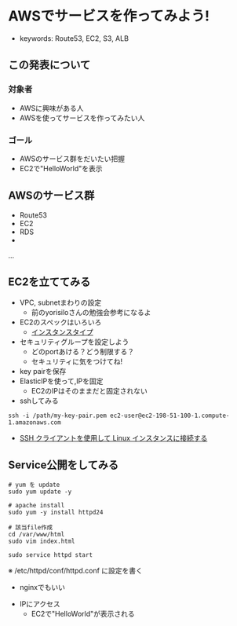# AWSでサービスを作ってみよう!
- keywords: Route53, EC2, S3, ALB

## この発表について
### 対象者
  - AWSに興味がある人
  - AWSを使ってサービスを作ってみたい人

### ゴール
- AWSのサービス群をだいたい把握
- EC2で"HelloWorld"を表示

## AWSのサービス群
- Route53
- EC2
- RDS
- 
...


## EC2を立ててみる
- VPC, subnetまわりの設定
  - 前のyorisiloさんの勉強会参考になるよ
- EC2のスペックはいろいろ
  - [インスタンスタイプ](https://aws.amazon.com/jp/ec2/instance-types/)
- セキュリティグループを設定しよう
  - どのportあける？どう制限する？
  - セキュリティに気をつけてね!
- key pairを保存
- ElasticIPを使って,IPを固定
  - EC2のIPはそのままだと固定されない
- sshしてみる

``` ssh
ssh -i /path/my-key-pair.pem ec2-user@ec2-198-51-100-1.compute-1.amazonaws.com
```
  - [SSH クライアントを使用して Linux インスタンスに接続する](https://docs.aws.amazon.com/ja_jp/AWSEC2/latest/UserGuide/AccessingInstancesLinux.html)

## Service公開をしてみる
```
# yum を update
sudo yum update -y

# apache install
sudo yum -y install httpd24

# 該当file作成
cd /var/www/html
sudo vim index.html

sudo service httpd start
```

※ /etc/httpd/conf/httpd.conf に設定を書く
* nginxでもいい

- IPにアクセス
  - EC2で"HelloWorld"が表示される
